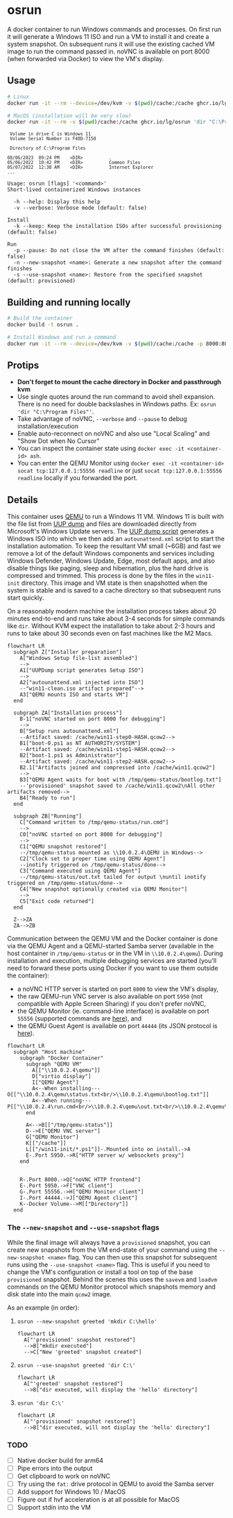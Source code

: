 # osrun

A docker container to run Windows commands and processes. On first run it will generate a Windows 11 ISO and run a VM to install it and create a system snapshot. On subsequent runs it will use the existing cached VM image to run the command passed in. noVNC is available on port 8000 (when forwarded via Docker) to view the VM's display.

## Usage

```bash
# Linux
docker run -it --rm --device=/dev/kvm -v $(pwd)/cache:/cache ghcr.io/lg/osrun 'dir "C:\Program Files"'

# MacOS (installation will be very slow)
docker run -it --rm -v $(pwd)/cache:/cache ghcr.io/lg/osrun 'dir "C:\Program Files"'
```
<pre style="font-size: small">
 Volume in drive C is Windows 11
 Volume Serial Number is F48D-7158

 Directory of C:\Program Files

08/06/2023  09:24 PM    &lt;DIR&gt;          .
05/06/2022  10:42 PM    &lt;DIR&gt;          Common Files
05/07/2022  12:38 AM    &lt;DIR&gt;          Internet Explorer
...
</pre>

```text
Usage: osrun [flags] '<command>'
Short-lived containerized Windows instances

  -h --help: Display this help
  -v --verbose: Verbose mode (default: false)

Install
  -k --keep: Keep the installation ISOs after successful provisioning (default: false)

Run
  -p --pause: Do not close the VM after the command finishes (default: false)
  -n --new-snapshot <name>: Generate a new snapshot after the command finishes
  -s --use-snapshot <name>: Restore from the specified snapshot (default: provisioned)
```

## Building and running locally

```bash
# Build the container
docker build -t osrun .

# Install Windows and run a command
docker run -it --rm --device=/dev/kvm -v $(pwd)/cache:/cache -p 8000:8000 osrun 'dir "C:\Program Files"'
```

## Protips

- **Don't forget to mount the cache directory in Docker and passthrough kvm**
- Use single quotes around the run command to avoid shell expansion. There is no need for double backslashes in Windows paths. Ex: `osrun 'dir "C:\Program Files"'`.
- Take advantage of noVNC, `--verbose` and `--pause` to debug installation/execution
- Enable auto-reconnect on noVNC and also use "Local Scaling" and "Show Dot when No Cursor"
- You can inspect the container state using `docker exec -it <container-id> ash`.
- You can enter the QEMU Monitor using `docker exec -it <container-id> socat tcp:127.0.0.1:55556 readline` or just `socat tcp:127.0.0.1:55556 readline` locally if you forwarded the port.

## Details

This container uses [QEMU](https://www.qemu.org/) to run a Windows 11 VM. Windows 11 is built with the file list from [UUP dump](https://uupdump.net/) and files are downloaded directly from Microsoft's Windows Update servers. The [UUP dump script](https://github.com/uup-dump/converter) generates a Windows ISO into which we then add an `autounattend.xml` script to start the installation automation. To keep the resultant VM small (~6GB) and fast we remove a lot of the default Windows components and services including Windows Defender, Windows Update, Edge, most default apps, and also disable things like paging, sleep and hibernation, plus the hard drive is compressed and trimmed. This process is done by the files in the `win11-init` directory. This image and VM state is then snapshotted when the system is stable and is saved to a cache directory so that subsequent runs start quickly.

On a reasonably modern machine the installation process takes about 20 minutes end-to-end and runs take about 3-4 seconds for simple commands like `dir`. Without KVM expect the installation to take about 2-3 hours and runs to take about 30 seconds even on fast machines like the M2 Macs.

```mermaid
flowchart LR
  subgraph Z["Installer preparation"]
    A["Windows Setup file-list assembled"]
    -->
    A1["UUPDump script generates Setup ISO"]
    -->
    A2["autounattend.xml injected into ISO"]
    --"win11-clean.iso artifact prepared"-->
    A3["QEMU mounts ISO and starts VM"]
  end

  subgraph ZA["Installation process"]
    B-1["noVNC started on port 8000 for debugging"]
    -->
    B["Setup runs autounattend.xml"]
    --Artifact saved: /cache/win11-step0-HASH.qcow2-->
    B1["boot-0.ps1 as NT AUTHORITY/SYSTEM"]
    --Artifact saved: /cache/win11-step1-HASH.qcow2-->
    B2["boot-1.ps1 as Administrator"]
    --Artifact saved: /cache/win11-step2-HASH.qcow2-->
    B2.1["Artifacts joined and compressed into /cache/win11.qcow2"]
    -->
    B3["QEMU Agent waits for boot with /tmp/qemu-status/bootlog.txt"]
    --'provisioned' snapshot saved to /cache/win11.qcow2\nAll other artifacts removed-->
    B4["Ready to run"]
  end

  subgraph ZB["Running"]
    C["Command written to /tmp/qemu-status/run.cmd"]
    -->
    C0["noVNC started on port 8000 for debugging"]
    -->
    C1["QEMU snapshot restored"]
    --/tmp/qemu-status mounted as \\10.0.2.4\QEMU in Windows-->
    C2["Clock set to proper time using QEMU Agent"]
    --inotify triggered on /tmp/qemu-status/done-->
    C3["Command executed using QEMU Agent"]
    --/tmp/qemu-status/out.txt tailed for output \nuntil inotify triggered on /tmp/qemu-status/done-->
    C4["New snapshot optionally created via QEMU Monitor"]
    -->
    C5["Exit code returned"]
  end

  Z-->ZA
  ZA-->ZB
```

Communication between the QEMU VM and the Docker container is done via the QEMU Agent and a QEMU-started Samba server (available in the host container in `/tmp/qemu-status` or in the VM in `\\10.0.2.4\qemu`). During installation and execution, multiple debugging services are started (you'll need to forward these ports using Docker if you want to use them outside the container):
- a noVNC HTTP server is started on port `8000` to view the VM's display,
- the raw QEMU-run VNC server is also available on port `5950` (not compatible with Apple Screen Sharing) if you don't prefer noVNC,
- the QEMU Monitor (ie. command-line interface) is available on port `55556` (supported commands are [here](https://qemu-project.gitlab.io/qemu/system/monitor.html)), and
- the QEMU Guest Agent is available on port `44444` (its JSON protocol is [here](https://qemu.readthedocs.io/en/latest/interop/qemu-ga-ref.html)).

```mermaid
flowchart LR
  subgraph "Host machine"
    subgraph "Docker Container"
      subgraph "QEMU VM"
        A[["\\10.0.2.4\qemu"]]
        D["virtio display"]
        I["QEMU Agent"]
        A<--When installing---O[["\\10.0.2.4\qemu\status.txt<br/>\\10.0.2.4\qemu\bootlog.txt"]]
        A<--When running---P[["\\10.0.2.4\run.cmd<br/>\\10.0.2.4\qemu\out.txt<br/>\\10.0.2.4\qemu\done"]]
      end

      A<-->B[["/tmp/qemu-status"]]
      D-->E["QEMU VNC server"]
      G["QEMU Monitor"]
      K[["/cache"]]
      L[["/win11-init/*.ps1"]]-.Mounted into on install.->A
      E-.Port 5950.->R["HTTP server w/ websockets proxy"]
    end


    R-.Port 8000.->Q["noVNC HTTP frontend"]
    E-.Port 5950.->F["VNC client"]
    G-.Port 55556.->H["QEMU Monitor client"]
    I-.Port 44444.->J["QEMU Agent client"]
    K--Docker Volume-->M[["Directory"]]
  end
```

### The `--new-snapshot` and `--use-snapshot` flags

While the final image will always have a `provisioned` snapshot, you can create new snapshots from the VM end-state of your command using the `--new-snapshot <name>` flag. You can then use this snapshot for subsequent runs using the `--use-snapshot <name>` flag. This is useful if you need to change the VM's configuration or install a tool on top of the base `provisioned` snapshot. Behind the scenes this uses the `savevm` and `loadvm` commands on the QEMU Monitor protocol which snapshots memory and disk state into the main `qcow2` image.

As an example (in order):

1. `osrun --new-snapshot greeted 'mkdir C:\hello'`
    ```mermaid
    flowchart LR
      A["'provisioned' snapshot restored"]
      -->B["mkdir executed"]
      -->C["New 'greeted' snapshot created"]
    ```

2. `osrun --use-snapshot greeted 'dir C:\'`
    ```mermaid
    flowchart LR
      A["'greeted' snapshot restored"]
      -->B["dir executed, will display the 'hello' directory"]
    ```

3. `osrun 'dir C:\'`
    ```mermaid
    flowchart LR
      A["'provisioned' snapshot restored"]
      -->B["dir executed, will not display the 'hello' directory"]
    ```

### TODO

- [ ] Native docker build for arm64
- [ ] Pipe errors into the output
- [ ] Get clipboard to work on noVNC
- [ ] Try using the `fat:` drive protocol in QEMU to avoid the Samba server
- [ ] Add support for Windows 10 / MacOS
- [ ] Figure out if hvf acceleration is at all possible for MacOS
- [ ] Support stdin into the VM
